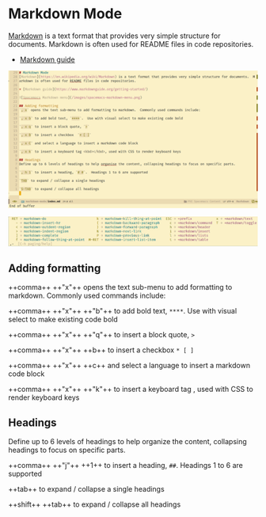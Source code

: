 # Markdown Mode

[Markdown](https://en.wikipedia.org/wiki/Markdown) is a text format that provides very simple structure for documents.  Markdown is often used for README files in code repositories.

* [Markdown guide](https://www.markdownguide.org/getting-started/)

![Spacemacs Markdown mode example](/images/spacemacs-markdown-example.png)


![Spacemacs Markdown menu](/images/spacemacs-markdown-menu.png)


## Adding formatting

++comma++ ++"x"++ opens the text sub-menu to add formatting to markdown.  Commonly used commands include:

++comma++  ++"x"++ ++"b"++ to add bold text, `****`.  Use with visual select to make existing code bold

++comma++  ++"x"++ ++"q"++ to insert a block quote, `>`

++comma++  ++"x"++ ++b++ to insert a checkbox  `* [ ]`

++comma++  ++"x"++ ++c++ and select a language to insert a markdown code block

++comma++  ++"x"++ ++"k"++ to insert a keyboard tag <kbd></kbd>, used with CSS to render keyboard keys


## Headings

Define up to 6 levels of headings to help organize the content, collapsing headings to focus on specific parts.

++comma++  ++"j"++ ++1++ to insert a heading, `##`.  Headings 1 to 6 are supported

++tab++ to expand / collapse a single headings

++shift++ ++tab++ to expand / collapse all headings
